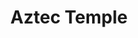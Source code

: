 ---
title: Aztec Temple
price: 18.00
tags: ["dog-collars"]
description: 
size: All
fields: aztec-temple
templateKey: product-page-layout
image: catty/aztec-temple.png
customField: 
    name: Select Size
    values: [{name: 'XSmall', priceChange: 0}, {name: 'Small', priceChange: 2},{name: 'Medium', priceChange: 5.00},{name: 'Large', priceChange: 7.00}, {name: 'XLarge', priceChange: 12 }]
---